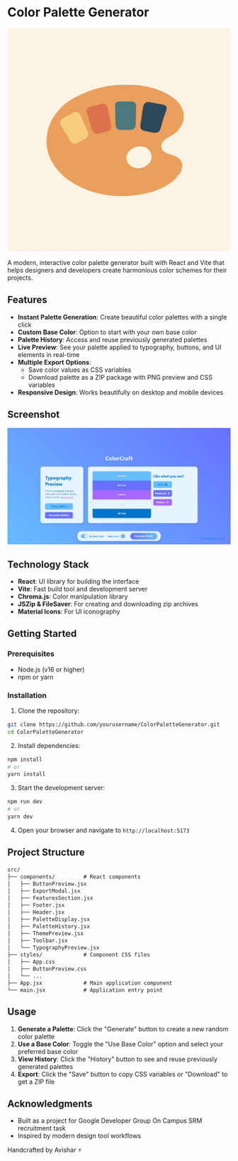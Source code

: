 # Color Palette Generator

![ColorCraftLogo](./public/ColorCraftLogo.svg)

A modern, interactive color palette generator built with React and Vite that helps designers and developers create harmonious color schemes for their projects.

## Features

- **Instant Palette Generation**: Create beautiful color palettes with a single click
- **Custom Base Color**: Option to start with your own base color
- **Palette History**: Access and reuse previously generated palettes
- **Live Preview**: See your palette applied to typography, buttons, and UI elements in real-time
- **Multiple Export Options**:
  - Save color values as CSS variables
  - Download palette as a ZIP package with PNG preview and CSS variables
- **Responsive Design**: Works beautifully on desktop and mobile devices

## Screenshot

![Color Palette Generator Screenshot](./screenshot.jpeg)

## Technology Stack

- **React**: UI library for building the interface
- **Vite**: Fast build tool and development server
- **Chroma.js**: Color manipulation library
- **JSZip & FileSaver**: For creating and downloading zip archives
- **Material Icons**: For UI iconography

## Getting Started

### Prerequisites

- Node.js (v16 or higher)
- npm or yarn

### Installation

1. Clone the repository:
```bash
git clone https://github.com/yourusername/ColorPaletteGenerator.git
cd ColorPaletteGenerator
```

2. Install dependencies:
```bash
npm install
# or
yarn install
```

3. Start the development server:
```bash
npm run dev
# or
yarn dev
```

4. Open your browser and navigate to `http://localhost:5173`

## Project Structure

```
src/
├── components/         # React components
│   ├── ButtonPreview.jsx
│   ├── ExportModal.jsx
│   ├── FeaturesSection.jsx
│   ├── Footer.jsx
│   ├── Header.jsx
│   ├── PaletteDisplay.jsx
│   ├── PaletteHistory.jsx
│   ├── ThemePreview.jsx
│   ├── Toolbar.jsx
│   └── TypographyPreview.jsx
├── styles/             # Component CSS files
│   ├── App.css
│   ├── ButtonPreview.css
│   └── ...
├── App.jsx             # Main application component
└── main.jsx            # Application entry point
```

## Usage

1. **Generate a Palette**: Click the "Generate" button to create a new random color palette
2. **Use a Base Color**: Toggle the "Use Base Color" option and select your preferred base color
3. **View History**: Click the "History" button to see and reuse previously generated palettes
4. **Export**: Click the "Save" button to copy CSS variables or "Download" to get a ZIP file

## Acknowledgments

- Built as a project for Google Developer Group On Campus SRM recruitment task
- Inspired by modern design tool workflows

Handcrafted by Avishar ⚡

